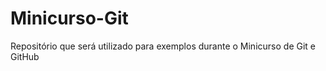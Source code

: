 Minicurso-Git
=============

Repositório que será utilizado para exemplos durante o Minicurso de Git e GitHub

